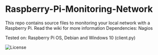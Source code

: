 # Raspberry-Pi-Monitoring-Network

This repo contains source files to monitoring your local network with a Raspberry Pi. Read the wiki for more information
Dependencies: Nagios

Tested on: Raspberry Pi OS, Debian and Windows 10 (client.py)

![License](https://camo.githubusercontent.com/aaf8a1f435ccaeed79a4273402a224a2890ff119/68747470733a2f2f696d672e736869656c64732e696f2f707970692f6c2f707974686f6e2d74656c656772616d2d626f742e737667)
